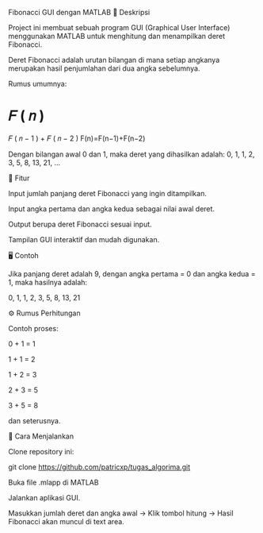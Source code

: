 Fibonacci GUI dengan MATLAB
📌 Deskripsi

Project ini membuat sebuah program GUI (Graphical User Interface) menggunakan MATLAB untuk menghitung dan menampilkan deret Fibonacci.

Deret Fibonacci adalah urutan bilangan di mana setiap angkanya merupakan hasil penjumlahan dari dua angka sebelumnya. 

Rumus umumnya:

𝐹
(
𝑛
)
=
𝐹
(
𝑛
−
1
)
+
𝐹
(
𝑛
−
2
)
F(n)=F(n−1)+F(n−2)

Dengan bilangan awal 0 dan 1, maka deret yang dihasilkan adalah:
0, 1, 1, 2, 3, 5, 8, 13, 21, ...

🎯 Fitur

Input jumlah panjang deret Fibonacci yang ingin ditampilkan.

Input angka pertama dan angka kedua sebagai nilai awal deret.

Output berupa deret Fibonacci sesuai input.

Tampilan GUI interaktif dan mudah digunakan.

🖥️ Contoh

Jika panjang deret adalah 9, dengan angka pertama = 0 dan angka kedua = 1, maka hasilnya adalah:

0, 1, 1, 2, 3, 5, 8, 13, 21

⚙️ Rumus Perhitungan

Contoh proses:

0 + 1 = 1

1 + 1 = 2

1 + 2 = 3

2 + 3 = 5

3 + 5 = 8

dan seterusnya.

🚀 Cara Menjalankan

Clone repository ini:

git clone https://github.com/patricxp/tugas_algorima.git

Buka file .mlapp di MATLAB

Jalankan aplikasi GUI.

Masukkan jumlah deret dan angka awal → Klik tombol hitung → Hasil Fibonacci akan muncul di text area.
